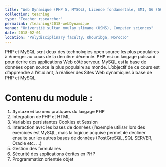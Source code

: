 ```yaml
---
title: "Web Dynamique (PHP 5, MYSQL), Licence fondamentale, SMI, S6 (50 hours)"
collection: teaching
type: "Teacher researcher"
permalink: /teaching/2018-webDynamique
venue: "Université sultan moulay slimane (USMS), Computer sciences"
date: 2018-02-01
location: "Polydisciplinary faculty, Khouribga, Morocco"
---
```


PHP et MySQL sont deux des technologies open source les plus populaires à émerger au cours de la dernière décennie. PHP est un langage puissant pour écrire des applications Web côté serveur. MySQL est la base de données open source la plus populaire au monde. L’objectif de ce cours est d’apprendre à l’étudiant, à réaliser des Sites Web dynamiques à base de PHP et MySQL.

Contenu du module :
======
1. Syntaxe et bonnes pratiques du langage PHP
1. Intégration de PHP et HTML
1. Variables persistantes Cookies et Session
1. Interaction avec les bases de données (l’exemple utiliser lors des exercices est MySQL, mais la logique acquise permet de décliner ensuite sur les autres bases de données (PostGreSQL, SQL SERVER, Oracle etc. …)
1. Gestion des formulaires
1. Sécurité des applications écrites en PHP
1. Programmation orientée objet
